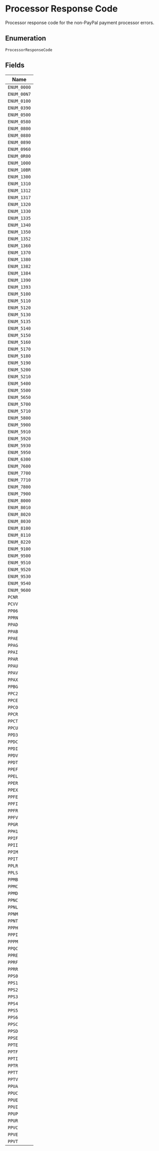 
# Processor Response Code

Processor response code for the non-PayPal payment processor errors.

## Enumeration

`ProcessorResponseCode`

## Fields

| Name |
|  --- |
| `ENUM_0000` |
| `ENUM_00N7` |
| `ENUM_0100` |
| `ENUM_0390` |
| `ENUM_0500` |
| `ENUM_0580` |
| `ENUM_0800` |
| `ENUM_0880` |
| `ENUM_0890` |
| `ENUM_0960` |
| `ENUM_0R00` |
| `ENUM_1000` |
| `ENUM_10BR` |
| `ENUM_1300` |
| `ENUM_1310` |
| `ENUM_1312` |
| `ENUM_1317` |
| `ENUM_1320` |
| `ENUM_1330` |
| `ENUM_1335` |
| `ENUM_1340` |
| `ENUM_1350` |
| `ENUM_1352` |
| `ENUM_1360` |
| `ENUM_1370` |
| `ENUM_1380` |
| `ENUM_1382` |
| `ENUM_1384` |
| `ENUM_1390` |
| `ENUM_1393` |
| `ENUM_5100` |
| `ENUM_5110` |
| `ENUM_5120` |
| `ENUM_5130` |
| `ENUM_5135` |
| `ENUM_5140` |
| `ENUM_5150` |
| `ENUM_5160` |
| `ENUM_5170` |
| `ENUM_5180` |
| `ENUM_5190` |
| `ENUM_5200` |
| `ENUM_5210` |
| `ENUM_5400` |
| `ENUM_5500` |
| `ENUM_5650` |
| `ENUM_5700` |
| `ENUM_5710` |
| `ENUM_5800` |
| `ENUM_5900` |
| `ENUM_5910` |
| `ENUM_5920` |
| `ENUM_5930` |
| `ENUM_5950` |
| `ENUM_6300` |
| `ENUM_7600` |
| `ENUM_7700` |
| `ENUM_7710` |
| `ENUM_7800` |
| `ENUM_7900` |
| `ENUM_8000` |
| `ENUM_8010` |
| `ENUM_8020` |
| `ENUM_8030` |
| `ENUM_8100` |
| `ENUM_8110` |
| `ENUM_8220` |
| `ENUM_9100` |
| `ENUM_9500` |
| `ENUM_9510` |
| `ENUM_9520` |
| `ENUM_9530` |
| `ENUM_9540` |
| `ENUM_9600` |
| `PCNR` |
| `PCVV` |
| `PP06` |
| `PPRN` |
| `PPAD` |
| `PPAB` |
| `PPAE` |
| `PPAG` |
| `PPAI` |
| `PPAR` |
| `PPAU` |
| `PPAV` |
| `PPAX` |
| `PPBG` |
| `PPC2` |
| `PPCE` |
| `PPCO` |
| `PPCR` |
| `PPCT` |
| `PPCU` |
| `PPD3` |
| `PPDC` |
| `PPDI` |
| `PPDV` |
| `PPDT` |
| `PPEF` |
| `PPEL` |
| `PPER` |
| `PPEX` |
| `PPFE` |
| `PPFI` |
| `PPFR` |
| `PPFV` |
| `PPGR` |
| `PPH1` |
| `PPIF` |
| `PPII` |
| `PPIM` |
| `PPIT` |
| `PPLR` |
| `PPLS` |
| `PPMB` |
| `PPMC` |
| `PPMD` |
| `PPNC` |
| `PPNL` |
| `PPNM` |
| `PPNT` |
| `PPPH` |
| `PPPI` |
| `PPPM` |
| `PPQC` |
| `PPRE` |
| `PPRF` |
| `PPRR` |
| `PPS0` |
| `PPS1` |
| `PPS2` |
| `PPS3` |
| `PPS4` |
| `PPS5` |
| `PPS6` |
| `PPSC` |
| `PPSD` |
| `PPSE` |
| `PPTE` |
| `PPTF` |
| `PPTI` |
| `PPTR` |
| `PPTT` |
| `PPTV` |
| `PPUA` |
| `PPUC` |
| `PPUE` |
| `PPUI` |
| `PPUP` |
| `PPUR` |
| `PPVC` |
| `PPVE` |
| `PPVT` |

